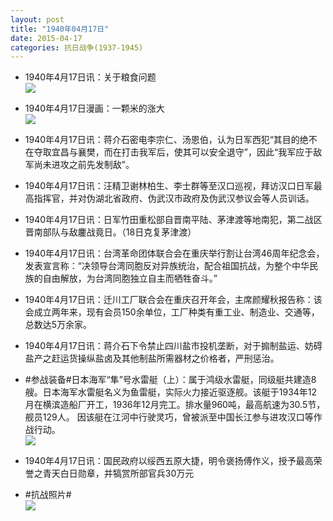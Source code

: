 ```yaml
---
layout: post
title: "1940年04月17日"
date: 2015-04-17
categories: 抗日战争(1937-1945)
---
```


<meta name="referrer" content="no-referrer" />

- 1940年4月17日讯：关于粮食问题 <br/><img src="https://ww4.sinaimg.cn/large/aca367d8jw1er8zifv9t3j211t0g5wkp.jpg" />

- 1940年4月17日漫画：一颗米的涨大 <br/><img src="https://ww2.sinaimg.cn/large/aca367d8jw1er8xrrl71nj20fv0es75q.jpg" />

- 1940年4月17日讯：蒋介石密电李宗仁、汤恩伯，认为日军西犯“其目的绝不在夺取宜昌与襄樊，而在打击我军后，使其可以安全退守”，因此“我军应于敌军尚未进攻之前先发制敌”。 

- 1940年4月17日讯：汪精卫谢林柏生、李士群等至汉口巡视，拜访汉口日军最高指挥官，并对伪湖北省政府、伪武汉市政府及伪武汉参议会等人员训话。 

- 1940年4月17日讯：日军竹田重松部自晋南平陆、茅津渡等地南犯，第二战区晋南部队与敌鏖战竟日。（18日克复茅津渡） 

- 1940年4月17日讯：台湾革命团体联合会在重庆举行割让台湾46周年纪念会，发表宣言称：“决领导台湾同胞反对异族统治，配合祖国抗战，为整个中华民族的自由解放，为台湾同胞独立自主而牺牲奋斗。” 

- 1940年4月17日讯：迁川工厂联合会在重庆召开年会，主席颜耀秋报告称：该会成立两年来，现有会员150余单位，工厂种类有重工业、制造业、交通等，总数达5万余家。 

- 1940年4月17日讯：蒋介石下令禁止四川盐市投机垄断，对于搧制盐运、妨碍盐产之赶运货操纵盐卤及其他制盐所需器材之价格者，严刑惩治。 

- #参战装备#日本海军“隼”号水雷艇（上）：属于鸿级水雷艇，同级艇共建造8艘。日本海军水雷艇名义为鱼雷艇，实际火力接近驱逐舰。该艇于1934年12月在横滨造船厂开工，1936年12月完工。排水量960吨，最高航速为30.5节，舰员129人。 因该艇在江河中行驶灵巧，曾被派至中国长江参与进攻汉口等作战行动。 <br/><img src="https://ww1.sinaimg.cn/large/aca367d8jw1er8c3rfh9wj20dc0s979b.jpg" />

- 1940年4月17日讯：国民政府以绥西五原大捷，明令褒扬傅作义，授予最高荣誉之青天白日勋章，并犒赏所部官兵30万元 

- #抗战照片# <br/><img src="https://ww2.sinaimg.cn/large/aca367d8gw1er8a2g4pbcj20pa0ki793.jpg" />

